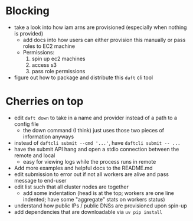 # Blocking
- take a look into how iam arns are provisioned (especially when nothing is provided)
  - add docs into how users can either provision this manually or pass roles to EC2 machine
  - Permissions:
    1. spin up ec2 machines
    2. access s3
    3. pass role permissions
- figure out how to package and distribute this `daft` cli tool

# Cherries on top
- edit `daft down` to take in a name and provider instead of a path to a config file
  - the down command (I think) just uses those two pieces of information anyways
- instead of `daftcli submit --cmd '...'`, have `daftcli submit -- ...`
- have the submit API hang and open a stdio connection between the remote and local
  - easy for viewing logs while the process runs in remote
- Add more examples and helpful docs to the README.md
- edit submission to error out if not all workers are alive and pass message to end-user
- edit list such that all cluster nodes are together
  - add some indentation (head is at the top; workers are one line indented; have some "aggregate" stats on workers status)
- understand how public IPs / public DNSs are provisioned upon spin-up
- add dependencies that are downloadable via `uv pip install`
